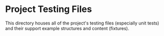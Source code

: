 Project Testing Files
==========================================

This directory houses all of the project's testing files (especially unit tests) 
and their support example structures and content (fixtures).  
